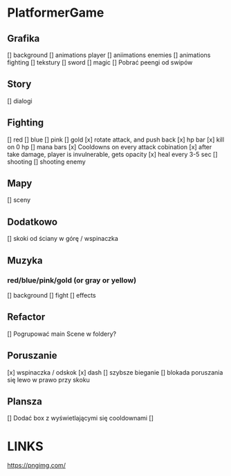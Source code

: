 # PlatformerGame

## Grafika

[] background
[] animations player
[] aniimations enemies
[] animations fighting
[] tekstury
[] sword
[] magic
[] Pobrać peengi od swipów

## Story

[] dialogi

## Fighting

[] red
[] blue
[] pink
[] gold
[x] rotate attack, and push back
[x] hp bar
[x] kill on 0 hp
[] mana bars
[x] Cooldowns on every attack cobination
[x] after take damage, player is invulnerable, gets opacity
[x] heal every 3-5 sec
[] shooting
[] shooting enemy

## Mapy

[] sceny

## Dodatkowo

[] skoki od ściany w górę / wspinaczka

## Muzyka

### red/blue/pink/gold (or gray or yellow)

[] background
[] fight
[] effects

## Refactor

[] Pogrupować main Scene w foldery?

## Poruszanie

[x] wspinaczka / odskok
[x] dash
[] szybsze bieganie
[] blokada poruszania się lewo w prawo przy skoku

## Plansza

[] Dodać box z wyświetlającymi się cooldownami
[]

# LINKS

https://pngimg.com/
